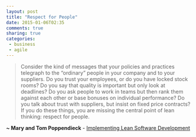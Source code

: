 ```yaml
---
layout: post
title: "Respect for People"
date: 2015-01-06T02:35
comments: true
sharing: true
categories:
 - business
 - agile
---
```


> Consider the kind of messages that your policies and practices telegraph to the “ordinary” people in your company and to your suppliers.
Do you trust your employees, or do you have locked stock rooms?
Do you say that quality is important but only look at deadlines?
Do you ask people to work in teams but then rank them against each other or base bonuses on individual performance?
Do you talk about trust with suppliers, but insist on fixed price contracts?
If you do these things, you are missing the central point of lean thinking: respect for people.

**~ Mary and Tom Poppendieck** - [Implementing Lean Software Development](http://www.amazon.com/Implementing-Lean-Software-Development-Concept/dp/0321437381/ref=sr_1_1?ie=UTF8&qid=1420507605&sr=8-1&keywords=Mary+%26+Tom+Poppendieck+-+Implementing+Lean+Software+Development)
